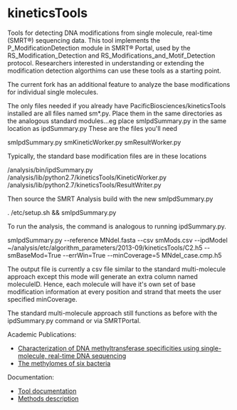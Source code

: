 kineticsTools
=============

Tools for detecting DNA modifications from single molecule, real-time (SMRT&reg;) sequencing data. This tool implements the P_ModificationDetection module in SMRT&reg; Portal, used by the RS_Modification_Detection and RS_Modifications_and_Motif_Detection protocol. Researchers interested in understanding or extending the modification detection algorthims can use these tools as a starting point. 

The current fork has an additional feature to analyze the base modifications for individual single molecules.

The only files needed if you already have PacificBiosciences/kineticsTools installed are all files named sm*.py. Place them in the same directories as the analogous standard modules...eg place smIpdSummary.py 
in the same location as ipdSummary.py These are the files you'll need

smIpdSummary.py
smKineticWorker.py
smResultWorker.py

Typically, the standard base modification files are in these locations

<path-to-smrtanalysis>/analysis/bin/ipdSummary.py
<path-to-smrtanalysis>/analysis/lib/python2.7/kineticsTools/KineticWorker.py
<path-to-smrtanalysis>/analysis/lib/python2.7/kineticsTools/ResultWriter.py

Then source the SMRT Analysis build with the new smIpdSummary.py

. <path-to-smrtanalysis>/etc/setup.sh && smIpdSummary.py

To run the analysis, the command is analogous to running ipdSummary.py.

smIpdSummary.py --reference MNdeI.fasta --csv smMods.csv --ipdModel ~/analysis/etc/algorithm_parameters/2013-09/kineticsTools/C2.h5 --smBaseMod=True --errWin=True --minCoverage=5 MNdeI_case.cmp.h5

The output file is currently a csv file similar to the standard multi-molecule approach except this mode will generate an extra column named moleculeID. Hence, each molecule will have it's own set of base modification information at every position and strand that meets the user specified minCoverage.

The standard multi-molecule approach still functions as before with the ipdSummary.py command or via SMRTPortal.

Academic Publications:
 * [Characterization of DNA methyltransferase specificities using single-molecule, real-time DNA sequencing](http://nar.oxfordjournals.org/content/40/4/e29)
 * [The methylomes of six bacteria](http://nar.oxfordjournals.org/content/early/2012/10/02/nar.gks891.full)

Documentation:
 * [Tool documentation](http://github.com/PacificBiosciences/kineticsTools/blob/master/doc/manual.rst)
 * [Methods description](http://github.com/PacificBiosciences/kineticsTools/blob/master/doc/whitepaper/kinetics.pdf)
